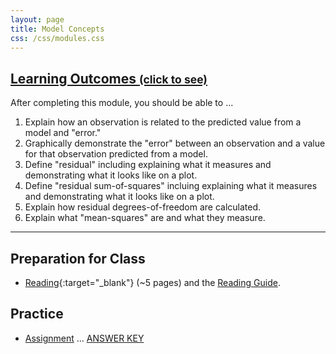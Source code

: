 ```yaml
---
layout: page
title: Model Concepts
css: /css/modules.css
---
```


<div class="panel-group-ILOs">
  <div class="panel panel-default">
    <div class="panel-heading">
      <h2 class="panel-title">
        <a data-toggle="collapse" href="#ILOs">Learning Outcomes <small>(click to see)</small></a>
      </h2>
    </div>
    <div id="ILOs" class="panel-collapse collapse">
      <div class="panel-body">
<p>After completing this module, you should be able to ...</p>

<ol>
  <li>Explain how an observation is related to the predicted value from a model and "error."</li>
  <li>Graphically demonstrate the "error" between an observation and a value for that observation predicted from a model.</li>
  <li>Define "residual" including explaining what it measures and demonstrating what it looks like on a plot.</li>
  <li>Define "residual sum-of-squares" incluing explaining what it measures and demonstrating what it looks like on a plot.</li>
  <li>Explain how residual degrees-of-freedom are calculated.</li>
  <li>Explain what "mean-squares" are and what they measure.</li>
</ol>
      </div>
    </div>
  </div>
</div>

----

## Preparation for Class

* [Reading](http://derekogle.com/Book207/ModelConcepts.html){:target="_blank"} (~5 pages) and the [Reading Guide](prep/ModelConcepts).

## Practice

* [Assignment](ce/ModelConcepts_CE1) ... [ANSWER KEY](cex/KEY_ModelConcepts_CE)
